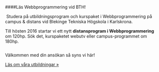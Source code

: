 ####Läs Webbprogrammering vid BTH!

<!-- <img src="/image/grill.jpeg?w=c7" alt="">
Den traditionella höstgrillen för nya, befintliga och utgångna studenter på programmen WIP, SE, ISE, DSV går snart av stapeln igen.

<a href="http://dbwebb.se/t/2624">Läs mer och anmäl dig</a>, om du lyckas hitta till anmälningsformuläret...<br><br>

<h4>Utbilda dig till webbprogrammerare vid BTH!</h4>
-->

<img src="/image/person/emma-pagwe.jpg?w=c7" alt="">
Studera på utbildningsprogram och kurspaket i Webbprogrammering på campus & distans vid Blekinge Tekniska Högskola i Karlskrona.

Till hösten 2016 startar vi ett nytt **distansprogram i Webbprogrammering** om 120hp. Sök det, kurspaketet webutv eller campus-programmet om 180hp.

<img src="/image/bobba_webprog2.jpg?w=c7" alt="">

Välkommen med din ansökan så syns vi här!

[Läs om våra utbildningar »]([BASEURL]utbildning)<br><br>


<!--
<h4>Lär dig databaser och webb</h4>

**Lär dig** själv - och hjälp andra lära sig - **databaser**, **webbprogrammering** och **webbutveckling**.

**dbwebb** är en lärande community och fokus är <abbr title='Hypertext Markup Language'>HTML</abbr>, <abbr title='Cascading Style Sheets'>CSS</abbr>, <abbr title='Javascript är ett skriptspråk som ofta används i webbsammanhang'>JavaScript</abbr>, <abbr title='Rekursiv akronym för PHP: Hypertext Preprocessor'>PHP</abbr> och databaser med <abbr title='Structured Query Language'>SQL</abbr> i Unix-miljö och resten som krävs för att bygga webbplatser och webbapplikationer.

Så vad vill du göra?

* [Jobba med högskolekurserna]([BASEURL]kurser)
* [Kika på utbildningsutbudet]([BASEURL]utbildning)

Eller bara titta runt lite? 

Hur som haver - välkommen är du i vilket fall som helst.

/Mikael
-->
